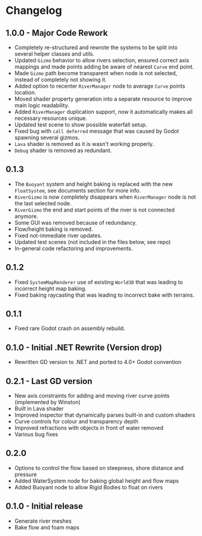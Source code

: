 Changelog
=========
1.0.0 - Major Code Rework
-----
- Completely re-structured and rewrote the systems to be split into several helper classes and utils.
- Updated `Gizmo` behavior to allow rivers selection, ensured correct axis mappings and made points adding be aware of nearest `Curve` end point.
- Made `Gizmo` path become transparent when node is not selected, instead of completely not showing it.
- Added option to recenter `RiverManager` node to average `Curve` points location.
- Moved shader property generation into a separate resource to improve main logic readability.
- Added `RiverManager` duplication support, now it automatically makes all necessary resources unique.
- Updated test scene to show possible waterfall setup.
- Fixed bug with `call deferred` message that was caused by Godot spawning several gizmos.
- `Lava` shader is removed as it is wasn't working properly.
- `Debug` shader is removed as redundant.

0.1.3
-----
- The `Buoyant` system and height baking is replaced with the new `FloatSystem`, see documents section for more info.
- `RiverGizmo` is now completely disappears when `RiverManager` node is not the last selected node.
- `RiverGizmo` the end and start points of the river is not connected anymore.
- Some GUI was removed because of redundancy.
- Flow/height baking is removed.
- Fixed not-immediate river updates.
- Updated test scenes (not included in the files below, see repo)
- In-general code refactoring and improvements.

0.1.2
-----
- Fixed `SystemMapRenderer` use of existing `World3D` that was leading to incorrect height map baking.
- Fixed baking raycasting that was leading to incorrect bake with terrains.

0.1.1
-----
- Fixed rare Godot crash on assembly rebuild.

0.1.0 - Initial .NET Rewrite (Version drop)
-----
- Rewritten GD version to .NET and ported to 4.0+ Godot convention

0.2.1 - Last GD version
-----
- New axis constraints for adding and moving river curve points (implemented by Winston)
- Built in Lava shader
- Improved inspector that dynamically parses built-in and custom shaders
- Curve controls for colour and transparency depth
- Improved refractions with objects in front of water removed
- Various bug fixes

0.2.0
-----
- Options to control the flow based on steepness, shore distance and pressure
- Added WaterSystem node for baking global height and flow maps
- Added Buoyant node to allow Rigid Bodies to float on rivers

0.1.0 - Initial release
-----
- Generate river meshes
- Bake flow and foam maps
